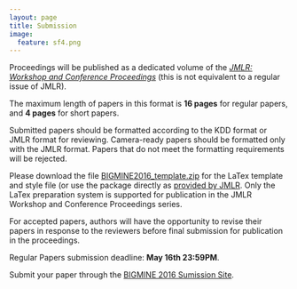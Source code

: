 ```yaml
---
layout: page
title: Submission 
image:
  feature: sf4.png
---
```


Proceedings will be published as a dedicated volume of the [*JMLR: Workshop and Conference Proceedings*](http://jmlr.csail.mit.edu/proceedings/) (this is not equivalent to a regular issue of JMLR).

The maximum length of papers in this format is **16 pages** for regular papers, and **4 pages** for short papers. 

Submitted papers should be formatted according to the KDD format or JMLR format for reviewing. Camera-ready papers should be formatted only with the JMLR format. Papers that do not meet the formatting requirements will be rejected.

Please download the file [BIGMINE2016_template.zip](BIGMINE2016_template.zip) for the LaTex template and style file (or use the package directly as [provided by JMLR](http://ctan.org/tex-archive/macros/latex/contrib/jmlr). Only the LaTex preparation system is supported for publication in the JMLR Workshop and Conference Proceedings series.

For accepted papers, authors will have the opportunity to revise their papers in response to the reviewers before final submission for publication in the proceedings.

Regular Papers submission deadline: **May 16th 23:59PM**.

Submit your paper through the [BIGMINE 2016 Sumission Site](https://easychair.org/conferences/?conf=bigmine2016).
